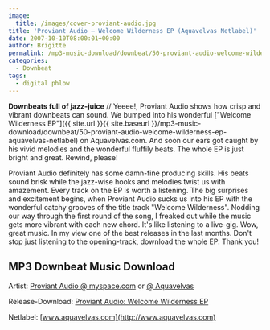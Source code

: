 ```yaml
---
image:
  title: /images/cover-proviant-audio.jpg
title: 'Proviant Audio – Welcome Wilderness EP (Aquavelvas Netlabel)'
date: 2007-10-10T08:00:01+00:00
author: Brigitte
permalink: /mp3-music-download/downbeat/50-proviant-audio-welcome-wilderness-ep-aquavelvas-netlabel
categories:
  - Downbeat
tags:
  - digital phlow
---
```

**Downbeats full of jazz-juice** // Yeeee!, Proviant Audio shows how crisp and vibrant downbeats can sound. We bumped into his wonderful ["Welcome Wilderness EP"]({{ site.url }}{{ site.baseurl }}/mp3-music-download/downbeat/50-proviant-audio-welcome-wilderness-ep-aquavelvas-netlabel) on Aquavelvas.com. And soon our ears got caught by his vivid melodies and the wonderful fluffily beats. The whole EP is just bright and great. Rewind, please!<!--more-->

<!--adsense-->

Proviant Audio definitely has some damn-fine producing skills. His beats sound brisk while the jazz-wise hooks and melodies twist us with amazement. Every track on the EP is worth a listening. The big surprises and excitement begins, when Proviant Audio sucks us into his EP with the wonderful catchy grooves of the title track "Welcome Wilderness". Nodding our way through the first round of the song, I freaked out while the music gets more vibrant with each new chord. It's like listening to a live-gig. Wow, great music. In my view one of the best releases in the last months. Don't stop just listening to the opening-track, download the whole EP. Thank you!

## MP3 Downbeat Music Download

Artist: [Proviant Audio @ myspace.com](http://www.myspace.com/proviantaudio) or [@ Aquavelvas](http://www.aquavelvas.com/artist.asp?id=13)
  
Release-Download: [Proviant Audio: Welcome Wilderness EP](http://www.aquavelvas.com/mp3s.asp?release=aqv012)
  
Netlabel: [www.aquavelvas.com](http://www.aquavelvas.com)